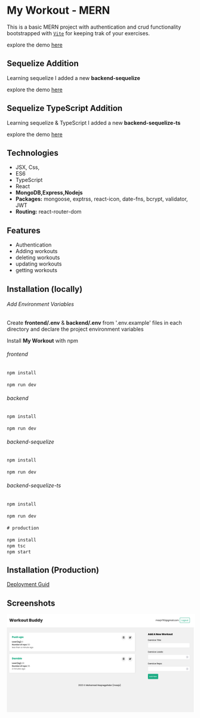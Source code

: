# My Workout - MERN

This is a basic MERN project with authentication and crud functionality bootstrapped with [`Vite`](https://vitejs.dev/) for keeping trak of your exercises.

explore the demo [here](https://maxjn-my-workout.vercel.app/)

## Sequelize Addition

Learning sequelize I added a new **backend-sequelize**

explore the demo [here](https://maxjn-my-workout-sequelize.vercel.app/)

## Sequelize TypeScript Addition

Learning sequelize & TypeScript I added a new **backend-sequelize-ts**

explore the demo [here](https://maxjn-my-workout-sequelize-ts.vercel.app/)

## Technologies

- JSX, Css,
- ES6
- TypeScript
- React
- **MongoDB,Express,Nodejs**
- **Packages:** mongoose, exptrss, react-icon, date-fns, bcrypt, validator, JWT
- **Routing:** react-router-dom

## Features

- Authentication
- Adding workouts
- deleting workouts
- updating workouts
- getting workouts

## Installation (locally)

###### Add Environment Variables

Create **frontend/.env** & **backend/.env** from '.env.example' files in each directory and declare the project environment variables

Install **My Workout** with npm

###### frontend

```shell
npm install

npm run dev
```

###### backend

```shell
npm install

npm run dev
```

###### backend-sequelize

```shell
npm install

npm run dev
```
###### backend-sequelize-ts

```shell
npm install

npm run dev

# production

npm install 
npm tsc
npm start
```

## Installation (Production)

[Deployment Guid](https://dev.to/kunalukey/how-to-setup-and-deploy-a-mern-stack-project-for-free-5acl)

## Screenshots

![Cover](./frontend/public/cover.png)
